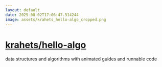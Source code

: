 ```yaml
---
layout: default
date: 2025-08-02T17:06:47.514244
image: assets/krahets_hello-algo_cropped.png
---
```


# [krahets/hello-algo](https://github.com/krahets/hello-algo)

data structures and algorithms with animated guides and runnable code
